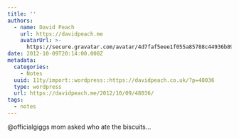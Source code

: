 ```yaml
---
title: ''
authors:
  - name: David Peach
    url: https://davidpeach.me
    avatarUrl: >-
      https://secure.gravatar.com/avatar/4d7faf5eee1f055a85788c44936b8995eaab6dfb004e7854ec747ccb272e91ee?s=96&d=mm&r=g
date: 2012-10-09T20:14:00.000Z
metadata:
  categories:
    - Notes
  uuid: 11ty/import::wordpress::https://davidpeach.co.uk/?p=48036
  type: wordpress
  url: https://davidpeach.me/2012/10/09/48036/
tags:
  - notes
---
```

@officialgiggs mom asked who ate the biscuits…